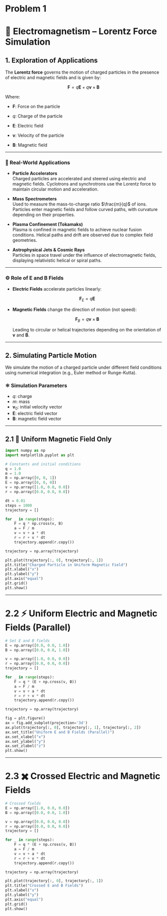 # Problem 1

# 🧲 Electromagnetism – Lorentz Force Simulation

## 1. Exploration of Applications

The **Lorentz force** governs the motion of charged particles in the presence of electric and magnetic fields and is given by:

$$
\mathbf{F} = q\mathbf{E} + q\mathbf{v} \times \mathbf{B}
$$

Where:
- $\mathbf{F}$: Force on the particle
  
- $q$: Charge of the particle
   
- $\mathbf{E}$: Electric field
  
- $\mathbf{v}$: Velocity of the particle
  
- $\mathbf{B}$: Magnetic field

---

### 🔬 Real-World Applications

- **Particle Accelerators**  
  Charged particles are accelerated and steered using electric and magnetic fields. Cyclotrons and synchrotrons use the Lorentz force to maintain circular motion and acceleration.

- **Mass Spectrometers**  
  Used to measure the mass-to-charge ratio $\frac{m}{q}$ of ions. Particles enter magnetic fields and follow curved paths, with curvature depending on their properties.

- **Plasma Confinement (Tokamaks)**  
  Plasma is confined in magnetic fields to achieve nuclear fusion conditions. Helical paths and drift are observed due to complex field geometries.

- **Astrophysical Jets & Cosmic Rays**  
  Particles in space travel under the influence of electromagnetic fields, displaying relativistic helical or spiral paths.

---

### ⚙️ Role of $\mathbf{E}$ and $\mathbf{B}$ Fields

- **Electric Fields** accelerate particles linearly:

  $$\mathbf{F}_E = q\mathbf{E}$$

- **Magnetic Fields** change the direction of motion (not speed):

  $$\mathbf{F}_B = q\mathbf{v} \times \mathbf{B}$$

  Leading to circular or helical trajectories depending on the orientation of $\mathbf{v}$ and $\mathbf{B}$.

---

## 2. Simulating Particle Motion

We simulate the motion of a charged particle under different field conditions using numerical integration (e.g., Euler method or Runge-Kutta).

### ⚛️ Simulation Parameters

- $q$: charge  
- $m$: mass  
- $\mathbf{v}_0$: initial velocity vector  
- $\mathbf{E}$: electric field vector  
- $\mathbf{B}$: magnetic field vector  

---

## 2.1 🧭 Uniform Magnetic Field Only

```python
import numpy as np
import matplotlib.pyplot as plt

# Constants and initial conditions
q = 1.0
m = 1.0
B = np.array([0, 0, 1])
E = np.array([0, 0, 0])
v = np.array([1.0, 0.0, 0.0])
r = np.array([0.0, 0.0, 0.0])

dt = 0.01
steps = 1000
trajectory = []

for _ in range(steps):
    F = q * np.cross(v, B)
    a = F / m
    v = v + a * dt
    r = r + v * dt
    trajectory.append(r.copy())

trajectory = np.array(trajectory)

plt.plot(trajectory[:, 0], trajectory[:, 1])
plt.title("Charged Particle in Uniform Magnetic Field")
plt.xlabel("x")
plt.ylabel("y")
plt.axis("equal")
plt.grid()
plt.show()
```
---

# 2.2 ⚡ Uniform Electric and Magnetic Fields (Parallel)

```python
# Set E and B fields
E = np.array([0.0, 0.0, 1.0])
B = np.array([0.0, 0.0, 1.0])

v = np.array([1.0, 0.0, 0.0])
r = np.array([0.0, 0.0, 0.0])
trajectory = []

for _ in range(steps):
    F = q * (E + np.cross(v, B))
    a = F / m
    v = v + a * dt
    r = r + v * dt
    trajectory.append(r.copy())

trajectory = np.array(trajectory)

fig = plt.figure()
ax = fig.add_subplot(projection='3d')
ax.plot(trajectory[:, 0], trajectory[:, 1], trajectory[:, 2])
ax.set_title("Uniform E and B Fields (Parallel)")
ax.set_xlabel("x")
ax.set_ylabel("y")
ax.set_zlabel("z")
plt.show()
```
---

# 2.3 ✖️ Crossed Electric and Magnetic Fields

```python
# Crossed fields
E = np.array([1.0, 0.0, 0.0])
B = np.array([0.0, 0.0, 1.0])

v = np.array([0.0, 0.0, 0.0])
r = np.array([0.0, 0.0, 0.0])
trajectory = []

for _ in range(steps):
    F = q * (E + np.cross(v, B))
    a = F / m
    v = v + a * dt
    r = r + v * dt
    trajectory.append(r.copy())

trajectory = np.array(trajectory)

plt.plot(trajectory[:, 0], trajectory[:, 1])
plt.title("Crossed E and B Fields")
plt.xlabel("x")
plt.ylabel("y")
plt.axis("equal")
plt.grid()
plt.show()
```


